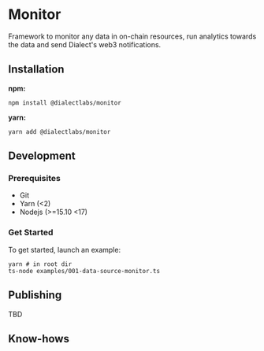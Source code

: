 # Monitor

Framework to monitor any data in on-chain resources, run analytics towards the data and send Dialect's web3
notifications.

## Installation

**npm:**

```shell
npm install @dialectlabs/monitor
```

**yarn:**

```shell
yarn add @dialectlabs/monitor
```

## Development

### Prerequisites

- Git
- Yarn (<2)
- Nodejs (>=15.10 <17)

### Get Started

To get started, launch an example:

```shell
yarn # in root dir
ts-node examples/001-data-source-monitor.ts
```

## Publishing

TBD

## Know-hows
